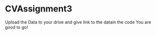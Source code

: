 # CVAssignment3
Upload the Data to your drive and give link to the datain the code
You are good to go!
